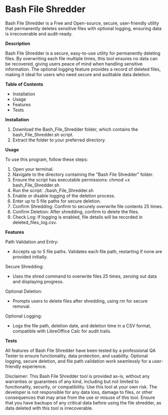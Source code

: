 # Bash File Shredder

Bash File Shredder is a Free and Open-source, secure, user-friendly utility that permanently deletes sensitive files with optional logging, ensuring data is irrecoverable and audit-ready.

**Description**

Bash File Shredder is a secure, easy-to-use utility for permanently deleting files. By overwriting each file multiple times, this tool ensures no data can be recovered, giving users peace of mind when handling sensitive information. The optional logging feature provides a record of deleted files, making it ideal for users who need secure and auditable data deletion.

**Table of Contents**

- Installation
- Usage
- Features
- Tests

**Installation**

1. Download the Bash_File_Shredder folder, which contains the bash_File_Shredder.sh script.
2. Extract the folder to your preferred directory.

**Usage**

To use this program, follow these steps:

1. Open your terminal.
2. Navigate to the directory containing the "Bash File Shredder" folder.
3. Ensure the script has executable permissions: chmod +x bash_File_Shredder.sh
4. Run the script: ./bash_File_Shredder.sh
5. Enable or disable logging of the deletion process.
6. Enter up to 5 file paths for secure deletion.
7. Confirm Shredding: Confirm to securely overwrite file contents 25 times.
8. Confirm Deletion: After shredding, confirm to delete the files.
9. Check Log: If logging is enabled, file details will be recorded in deleted_files_log.csv.

**Features**

Path Validation and Entry:

- Accepts up to 5 file paths. Validates each file path, restarting if none are provided initially.

Secure Shredding:

- Uses the shred command to overwrite files 25 times, zeroing out data and displaying progress.

Optional Deletion:

- Prompts users to delete files after shredding, using rm for secure removal.

Optional Logging:

- Logs the file path, deletion date, and deletion time in a CSV format, compatible with LibreOffice Calc for audit trails.

**Tests**

All features of Bash File Shredder have been tested by a professional QA Tester to ensure functionality, data protection, and usability. Optional logging, secure deletion, and file path validation work seamlessly for a user-friendly experience.

Disclaimer: This Bash File Shredder tool is provided as-is, without any warranties or guarantees of any kind, including but not limited to functionality, security, or compatibility. Use this tool at your own risk. The developer is not responsible for any data loss, damage to files, or other consequences that may arise from the use or misuse of this tool. Ensure that you have backups of any critical data before using the file shredder, as data deleted with this tool is irrecoverable.
